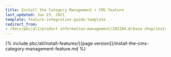 ```yaml
---
title: Install the Category Management + CMS feature
last_updated: Jun 23, 2021
template: feature-integration-guide-template
redirect_from:
- /docs/pbc/all/product-information-management/202204.0/base-shop/install-and-upgrade/install-features/install-the-category-management-cms-feature.html
---
```

{% include pbc/all/install-features/{{page.version}}/install-the-cms-category-management-feature.md %} <!-- To edit, see /_includes/pbc/all/install-features/202311.0/install-the-cms-category-management-feature.md -->

